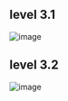 ## level 3.1
![image](https://github.com/KanyakornPuengmon/COM-LAB-I-LabSheet-Week-11/assets/144195697/5c3808ea-2354-4207-9bf2-20758945f173)
## level 3.2
![image](https://github.com/KanyakornPuengmon/COM-LAB-I-LabSheet-Week-11/assets/144195697/e0ae2dcf-2646-43ee-8de1-84b84bdd2355)
